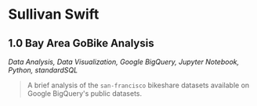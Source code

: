 # Sullivan Swift

## 1.0 Bay Area GoBike Analysis

*Data Analysis, Data Visualization, Google BigQuery, Jupyter Notebook, Python, standardSQL*

> A brief analysis of the `san-francisco` bikeshare datasets available on Google BigQuery's public datasets.
